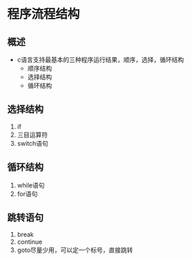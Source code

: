 # 程序流程结构
## 概述
* c语言支持最基本的三种程序运行结果，顺序，选择，循环结构
    * 顺序结构
    * 选择结构
    * 循环结构

## 选择结构
1. if
2. 三目运算符
3. switch语句

## 循环结构
1. while语句
2. for语句

## 跳转语句
1. break
2. continue
3. goto尽量少用，可以定一个标号，直接跳转